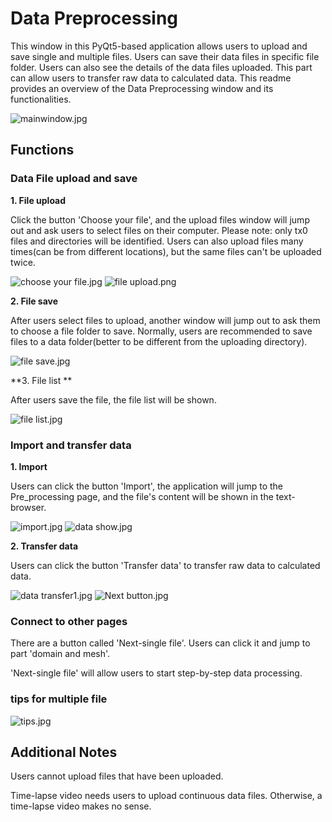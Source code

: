 ﻿# Data Preprocessing

This window in this PyQt5-based application allows users to upload and save single and multiple files. Users can save their data files in specific file folder. Users can also see the details of the data files uploaded. This part can allow users to transfer raw data to calculated data. This readme provides an overview of the Data Preprocessing window and its functionalities.

![mainwindow.jpg](mainwindow.jpg)

## Functions

### Data File upload and save

**1. File upload**

Click the button 'Choose your file', and the upload files window will jump out and ask users to select files on their computer. 
Please note: only tx0 files and directories will be identified. Users can also upload files many times(can be from different locations), but the same files can't be uploaded twice.

![choose your file.jpg](chooseyourfile.jpg)
![file upload.png](fileupload.png)

**2. File save** 

After users select files to upload, another window will jump out to ask them to choose a file folder to save. Normally, users are recommended to save files to a data folder(better to be different from the uploading directory).

![file save.jpg](filesave.jpg)

**3. File list ** 

After users save the file, the file list will be shown.

![file list.jpg](filelist.jpg)

### Import and transfer data

**1. Import**

Users can click the button 'Import', the application will jump to the Pre_processing page, and the file's content will be shown in the text-browser.

![import.jpg](import.jpg)
![data show.jpg](datashow.jpg)

**2. Transfer data**

Users can click the button 'Transfer data' to transfer raw data to calculated data.

![data transfer1.jpg](datatransfer1.jpg)
![Next button.jpg](Nextbutton.jpg)

### Connect to other pages

There are a button called 'Next-single file'. Users can click it and jump to part 'domain and mesh'. 

'Next-single file' will allow users to start step-by-step data processing.
### tips for multiple file
![tips.jpg](tips.jpg)

## Additional Notes

Users cannot upload files that have been uploaded. 

Time-lapse video needs users to upload continuous data files. Otherwise, a time-lapse video makes no sense.


